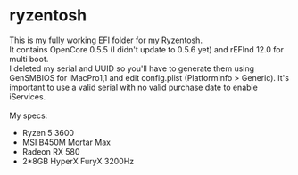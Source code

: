 # ryzentosh

This is my fully working EFI folder for my Ryzentosh. <br>
It contains OpenCore 0.5.5 (I didn't update to 0.5.6 yet) and rEFInd 12.0 for multi boot.<br>
I deleted my serial and UUID so you'll have to generate them using GenSMBIOS for iMacPro1,1 and edit config.plist (PlatformInfo > Generic). It's important to use a valid serial with no valid purchase date to enable iServices.<br>
<br>
My specs:<br>
- Ryzen 5 3600
- MSI B450M Mortar Max
- Radeon RX 580
- 2*8GB HyperX FuryX 3200Hz
